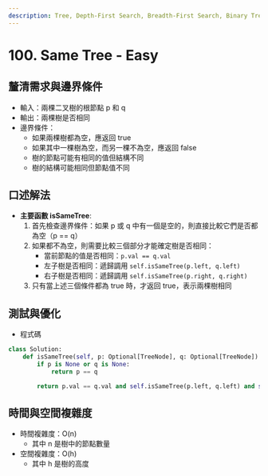 ```yaml
---
description: Tree, Depth-First Search, Breadth-First Search, Binary Tree
---
```


# 100. Same Tree - Easy

## 釐清需求與邊界條件

* 輸入：兩棵二叉樹的根節點 p 和 q
* 輸出：兩棵樹是否相同
* 邊界條件：
  * 如果兩棵樹都為空，應返回 true
  * 如果其中一棵樹為空，而另一棵不為空，應返回 false
  * 樹的節點可能有相同的值但結構不同
  * 樹的結構可能相同但節點值不同

## 口述解法

* **主要函數 isSameTree**:
  1. 首先檢查邊界條件：如果 p 或 q 中有一個是空的，則直接比較它們是否都為空（p == q）
  2. 如果都不為空，則需要比較三個部分才能確定樹是否相同：
     * 當前節點的值是否相同：`p.val == q.val`
     * 左子樹是否相同：遞歸調用 `self.isSameTree(p.left, q.left)`
     * 右子樹是否相同：遞歸調用 `self.isSameTree(p.right, q.right)`
  3. 只有當上述三個條件都為 true 時，才返回 true，表示兩棵樹相同

## 測試與優化

* 程式碼

```python
class Solution:
    def isSameTree(self, p: Optional[TreeNode], q: Optional[TreeNode]) -> bool:
        if p is None or q is None:
            return p == q

        return p.val == q.val and self.isSameTree(p.left, q.left) and self.isSameTree(p.right, q.right)
```

## 時間與空間複雜度

* 時間複雜度：O(n)
  * 其中 n 是樹中的節點數量
* 空間複雜度：O(h)
  * 其中 h 是樹的高度

